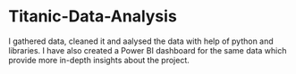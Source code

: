 # Titanic-Data-Analysis
 I gathered data, cleaned it and aalysed the data with help of python and libraries. I have also created a Power BI dashboard for the same data which provide more in-depth insights about the project.
